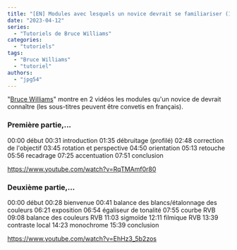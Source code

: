 ```yaml
---
title: "[EN] Modules avec lesquels un novice devrait se familiariser (1ère et 2ème partie)"
date: "2023-04-12"
series:
  - "Tutoriels de Bruce Williams"
categories: 
  - "tutoriels"
tags: 
  - "Bruce Williams"
  - "tutoriel"
authors:
  - "jpg54"  
---
```

"[Bruce Williams](https://www.youtube.com/@olivierparlephoto)" montre en 2 vidéos les modules qu'un novice de devrait connaître (les sous-titres peuvent être 
convetis en français).

<!-- more -->

### Première partie,...
00:00 début
00:31 introduction 
01:35 débruitage (profilé) 
02:48 correction de l'objectif 
03:45 rotation et perspective 
04:50 orientation 
05:13 retouche
05:56 recadrage 
07:25 accentuation 
07:51 conclusion

https://www.youtube.com/watch?v=RqTMAmf0r80

### Deuxième partie,...
00:00 début
00:28 bienvenue 
00:41 balance des blancs/étalonnage des couleurs
06:21 exposition 
06:54 égaliseur de tonalité 
07:55 courbe RVB 
09:08 balance des couleurs RVB 
11:03 sigmoïde 
12:11 filmique RVB 
13:39 contraste local 
14:23 monochrome 
15:39 conclusion

https://www.youtube.com/watch?v=EhHz3_5b2zos

